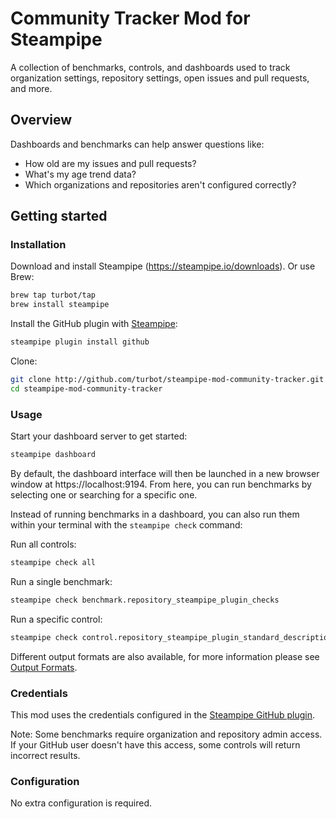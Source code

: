 # Community Tracker Mod for Steampipe

A collection of benchmarks, controls, and dashboards used to track organization settings, repository settings, open issues and pull requests, and more.

## Overview

Dashboards and benchmarks can help answer questions like:

- How old are my issues and pull requests?
- What's my age trend data?
- Which organizations and repositories aren't configured correctly?

## Getting started

### Installation

Download and install Steampipe (https://steampipe.io/downloads). Or use Brew:

```sh
brew tap turbot/tap
brew install steampipe
```

Install the GitHub plugin with [Steampipe](https://steampipe.io):

```sh
steampipe plugin install github
```

Clone:

```sh
git clone http://github.com/turbot/steampipe-mod-community-tracker.git
cd steampipe-mod-community-tracker
```

### Usage

Start your dashboard server to get started:

```sh
steampipe dashboard
```

By default, the dashboard interface will then be launched in a new browser
window at https://localhost:9194. From here, you can run benchmarks by
selecting one or searching for a specific one.

Instead of running benchmarks in a dashboard, you can also run them within your
terminal with the `steampipe check` command:

Run all controls:

```sh
steampipe check all
```

Run a single benchmark:

```sh
steampipe check benchmark.repository_steampipe_plugin_checks
```

Run a specific control:

```sh
steampipe check control.repository_steampipe_plugin_standard_description_is_set
```

Different output formats are also available, for more information please see
[Output Formats](https://steampipe.io/docs/reference/cli/check#output-formats).

### Credentials

This mod uses the credentials configured in the [Steampipe GitHub plugin](https://hub.steampipe.io/plugins/turbot/github).

Note: Some benchmarks require organization and repository admin access. If your GitHub user doesn't have this access, some controls will return incorrect results.

### Configuration

No extra configuration is required.
